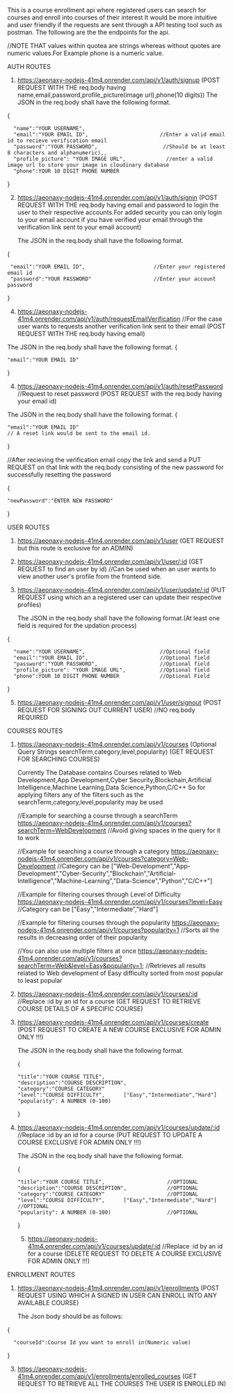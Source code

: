 This is a course enrollment api where registered users can search for courses and enroll into courses of their interest
It would be more intuitive and user friendly if the requests are sent through a API testing tool such as postman.
The following are the the endpoints for the api.

 //NOTE THAT values within quotea are strings whereas without quotes are numeric values.For Example phone is a numeric value.

AUTH ROUTES
1) https://aeonaxy-nodejs-41m4.onrender.com/api/v1/auth/signup
  (POST REQUEST WITH THE req.body having name,email,password,profile_picture(image url),phone(10 digits))
  The JSON in the req.body shall have the following format.

 
  {
  
      "name":"YOUR USERNAME",
      "email":"YOUR EMAIL ID",                       //Enter a valid email id to recieve verification email
      "password":"YOUR PASSWORD",                     //Should be at least 8 characters and alphanumeric),,
      "profile_picture": "YOUR IMAGE URL",             //enter a valid image url to store your image in cloudinary database
      "phone":YOUR 10 DIGIT PHONE NUMBER
      
  }

  
2) https://aeonaxy-nodejs-41m4.onrender.com/api/v1/auth/signin
   (POST REQUEST WITH THE req.body having email and password to login the user to their respective accounts.For added security you can only login to your email account if you have verified your email through the verification link sent to your email account)
   
   The JSON in the req.body shall have the following format.

{
   
     "email":"YOUR EMAIL ID",                      //Enter your registered email id
     "password":"YOUR PASSWORD"                    //Enter your account password
                                    
}

   
4) https://aeonaxy-nodejs-41m4.onrender.com/api/v1/auth/requestEmailVerification      //For the case user wants to requests another verification link sent to their email
  (POST REQUEST WITH THE req.body having email)

  The JSON in the req.body shall have the following format.
  {
  
    "email":"YOUR EMAIL ID"

  }

4) https://aeonaxy-nodejs-41m4.onrender.com/api/v1/auth/resetPassword                  //Request to reset password
  (POST REQUEST with the req.body having your email id)

  The JSON in the req.body shall have the following format.
  {
  
    "email":"YOUR EMAIL ID"                                                           // A reset link would be sent to the email id.
  }

  //After recieving the verification email copy the link and send a PUT REQUEST on that link with the req.body consisting of the new password for successfully resetting the password
  
  {
  
    "newPassword":"ENTER NEW PASSWORD"
  }


  USER ROUTES

1)  https://aeonaxy-nodejs-41m4.onrender.com/api/v1/user
    (GET REQUEST but this route is exclusive for an ADMIN)

2)  https://aeonaxy-nodejs-41m4.onrender.com/api/v1/user/:id
    (GET REQUEST to find an user by id)  //Can be used when an user wants to view another user's profile from the frontend side.

3)  https://aeonaxy-nodejs-41m4.onrender.com/api/v1/user/update/:id
    (PUT REQUEST using which an a registered user can update their respective profiles)
    
    The JSON in the req.body shall have the following format.(At least one field is required for the updation process)
    
   {
    
      "name":"YOUR USERNAME",                        //Optional field
      "email":"YOUR EMAIL ID",                       //Optional field
      "password":"YOUR PASSWORD",                    //Optional field
      "profile_picture": "YOUR IMAGE URL",           //Optional field
      "phone":YOUR 10 DIGIT PHONE NUMBER             //Optional Field
    
   } 

  5) https://aeonaxy-nodejs-41m4.onrender.com/api/v1/user/signout
     (POST REQUEST FOR SIGNING OUT CURRENT USER)   //NO req.body REQUIRED
  
    
  COURSES ROUTES

1)  https://aeonaxy-nodejs-41m4.onrender.com/api/v1/courses          (Optional Query Strings searchTerm,category,level,popularity)
    (GET REQUEST FOR SEARCHING COURSES)
    
    Currently The Database contains Courses related to Web Development,App Development,Cyber Security,Blockchain,Artificial Intelligence,Machine Learning,Data Science,Python,C/C++
    So for applying filters any of the filters such as the searchTerm,category,level,popularity may be used

    //Example for searching a course through a searchTerm
    https://aeonaxy-nodejs-41m4.onrender.com/api/v1/courses?searchTerm=WebDevelopment       //Avoid giving spaces in the query for it to work

    //Example for searching a course through a category
    https://aeonaxy-nodejs-41m4.onrender.com/api/v1/courses?category=Web-Development        //Category can be ["Web-Development","App-Development","Cyber-Security","Blockchain","Artificial-Intelligence","Machine-Learning","Data-Science","Python","C/C++"]

    //Example for filtering courses through Level of Difficulty
    https://aeonaxy-nodejs-41m4.onrender.com/api/v1/courses?level=Easy                      //Category can be ["Easy","Intermediate","Hard"]

    //Example for filtering courses through the popularity
    https://aeonaxy-nodejs-41m4.onrender.com/api/v1/courses?popularity=1                  //Sorts all the results in decreasing order of their popularity

    //You can also use multiple filters at once 
    https://aeonaxy-nodejs-41m4.onrender.com/api/v1/courses?searchTerm=Web&level=Easy&popularity=1;    //Retrieves all results related to Web development of Easy difficulty sorted from most popular to least popular

2) https://aeonaxy-nodejs-41m4.onrender.com/api/v1/courses/:id                //Replace :id by an id for a course
   (GET REQUEST TO RETRIEVE COURSE DETAILS OF A SPECIFIC COURSE)

3) https://aeonaxy-nodejs-41m4.onrender.com/api/v1/courses/create
   (POST REQUEST TO CREATE A NEW COURSE EXCLUSIVE FOR ADMIN ONLY !!!)

   The JSON in the req.body shall have the following format.

   {
   
       "title":"YOUR COURSE TITLE",
       "description":"COURSE DESCRIPTION",
       "category":"COURSE CATEGORY"
       "level":"COURSE DIFFICULTY",      ["Easy","Intermediate","Hard"]
       "popularity": A NUMBER (0-100)
    }

5) https://aeonaxy-nodejs-41m4.onrender.com/api/v1/courses/update/:id          //Replace :id by an id for a course
   (PUT REQUEST TO UPDATE A COURSE EXCLUSIVE FOR ADMIN ONLY !!!)

   The JSON in the req.body shall have the following format.

   {
   
       "title":"YOUR COURSE TITLE",                    //OPTIONAL
       "description":"COURSE DESCRIPTION",             //OPTIONAL
       "category":"COURSE CATEGORY"                    //OPTIONAL
       "level":"COURSE DIFFICULTY",      ["Easy","Intermediate","Hard"]        //OPTIONAL
       "popularity": A NUMBER (0-100)                  //OPTIONAL
    }

   5)  https://aeonaxy-nodejs-41m4.onrender.com/api/v1/courses/update/:id          //Replace :id by an id for a course
      (DELETE REQUEST TO DELETE A COURSE EXCLUSIVE FOR ADMIN ONLY !!!)

  ENROLLMENT ROUTES

1)  https://aeonaxy-nodejs-41m4.onrender.com/api/v1/enrollments
    (POST REQUEST USING WHICH A SIGNED IN USER CAN ENROLL INTO ANY AVAILABLE COURSE)

    The Json body should be as follows:

   {
   
      "courseId":Course Id you want to enroll in(Numeric value)
   }

3)  https://aeonaxy-nodejs-41m4.onrender.com/api/v1/enrollments/enrolled_courses
    (GET REQUEST TO RETRIEVE ALL THE COURSES THE USER IS ENROLLED IN)

    
    
    
    
   
